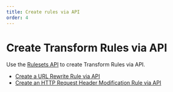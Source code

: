 ```yaml
---
title: Create rules via API
order: 4
---
```


# Create Transform Rules via API

Use the [Rulesets API](https://secret.wiki/firewall/cf-rulesets/rulesets-api) to create Transform Rules via API.

* [Create a URL Rewrite Rule via API](/transform/api/url-rewrite-rule)
* [Create an HTTP Request Header Modification Rule via API](/transform/api/header-modification-rule)
